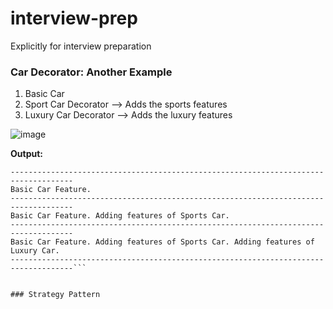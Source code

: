 # interview-prep
Explicitly for interview preparation

### Car Decorator: Another Example
1) Basic Car
2) Sport Car Decorator --> Adds the sports features
3) Luxury Car Decorator --> Adds the luxury features

![image](https://github.com/ravibeli/interview-prep/assets/928202/2a9f3542-1715-4e7e-bc15-6922f912974d)

**Output:**

```> Task :DecoratorPatternTest.main()
------------------------------------------------------------------------------------
Basic Car Feature.
------------------------------------------------------------------------------------
Basic Car Feature. Adding features of Sports Car.
------------------------------------------------------------------------------------
Basic Car Feature. Adding features of Sports Car. Adding features of Luxury Car.
------------------------------------------------------------------------------------```


### Strategy Pattern
